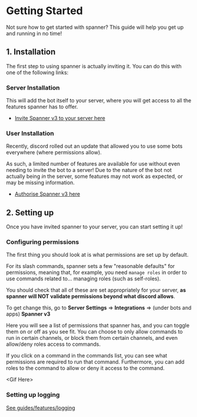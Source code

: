 # Getting Started

Not sure how to get started with spanner? This guide will help you get up and running in no time!

## 1. Installation

The first step to using spanner is actually inviting it. You can do this with one of the following links:

### Server Installation

This will add the bot itself to your server, where you will get access to all the features spanner has to offer.

* [Invite Spanner v3 to your server here](https://discord.com/oauth2/authorize?client_id=1237136674451099820&permissions=17180256320&integration_type=0&scope=bot)

### User Installation

Recently, discord rolled out an update that allowed you to use some bots everywhere (where permissions allow).

As such, a limited number of features are available for use without even needing to invite the bot to a server!
Due to the nature of the bot not actually being *in* the server, some features may not work as expected, or may be
missing information.

* [Authorise Spanner v3 here](https://discord.com/oauth2/authorize?client_id=1237136674451099820&integration_type=1&scope=applications.commands)

## 2. Setting up

Once you have invited spanner to your server, you can start setting it up!

### Configuring permissions

The first thing you should look at is what permissions are set up by default.

For its slash commands, spanner sets a few "reasonable defaults" for permissions, meaning that, for example,
you need `manage roles` in order to use commands related to... managing roles (such as self-roles).

You should check that all of these are set appropriately for your server, **as spanner will NOT validate permissions
beyond what discord allows**.

To get change this, go to **Server Settings** => **Integrations** => (under bots and apps) **Spanner v3**

Here you will see a list of permissions that spanner has, and you can toggle them on or off as you see fit.
You can choose to only allow commands to run in certain channels, or block them from certain channels,
and even allow/deny roles access to commands.

If you click on a command in the commands list, you can see what permissions are required to run that command.
Furthermore, you can add roles to the command to allow or deny it access to the command.

\<Gif Here\>

### Setting up logging

[See guides/features/logging](./features/Logging.md)
